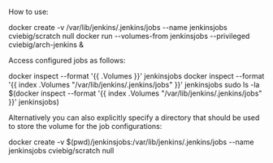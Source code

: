 How to use:

docker create -v /var/lib/jenkins/.jenkins/jobs --name jenkinsjobs cviebig/scratch null
docker run --volumes-from jenkinsjobs --privileged cviebig/arch-jenkins &

Access configured jobs as follows:

docker inspect --format '{{ .Volumes }}' jenkinsjobs
docker inspect --format '{{ index .Volumes "/var/lib/jenkins/.jenkins/jobs" }}' jenkinsjobs
sudo ls -la $(docker inspect --format '{{ index .Volumes "/var/lib/jenkins/.jenkins/jobs" }}' jenkinsjobs)

Alternatively you can also explicitly specify a directory that should
be used to store the volume for the job configurations:

docker create -v $(pwd)/jenkinsjobs:/var/lib/jenkins/.jenkins/jobs --name jenkinsjobs cviebig/scratch null
